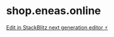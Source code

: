 # shop.eneas.online

[Edit in StackBlitz next generation editor ⚡️](https://stackblitz.com/~/github.com/leonnn7/shop.eneas.online)